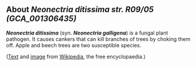 About *Neonectria ditissima str. R09/05 (GCA\_001306435)* 
---------------------------------------------------------



***Neonectria ditissima*** (syn. ***Neonectria galligena***) is a fungal
plant pathogen. It causes cankers that can kill branches of trees by
choking them off. Apple and beech trees are two susceptible species.

([Text](http://en.wikipedia.org/wiki/Neonectria_ditissima) and
[image](https://commons.wikimedia.org/wiki/File:Nectria_galligena_rouge.jpg)
from [Wikipedia](http://en.wikipedia.org/), the free encyclopaedia.)
